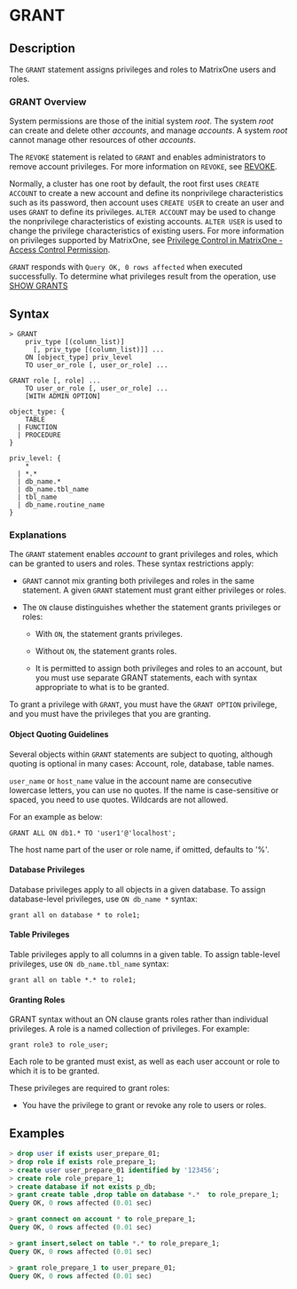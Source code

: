 # **GRANT**

## **Description**

The `GRANT` statement assigns privileges and roles to MatrixOne users and roles.

### GRANT Overview

System permissions are those of the initial system *root*. The system *root* can create and delete other *accounts*, and manage *accounts*. A system *root* cannot manage other resources of other *accounts*.

The `REVOKE` statement is related to `GRANT` and enables administrators to remove account privileges. For more information on `REVOKE`, see [REVOKE](revoke.md).

Normally, a cluster has one root by default, the root first uses `CREATE ACCOUNT` to create a new account and define its nonprivilege characteristics such as its password, then account uses `CREATE USER` to create an user and uses `GRANT` to define its privileges. `ALTER ACCOUNT` may be used to change the nonprivilege characteristics of existing accounts. `ALTER USER` is used to change the privilege characteristics of existing users. For more information on privileges supported by MatrixOne, see [Privilege Control in MatrixOne - Access Control Permission](../../../Security/access-control.md).

`GRANT` responds with `Query OK, 0 rows affected` when executed successfully. To determine what privileges result from the operation, use [SHOW GRANTS](show-grants.md)

## **Syntax**

```
> GRANT
    priv_type [(column_list)]
      [, priv_type [(column_list)]] ...
    ON [object_type] priv_level
    TO user_or_role [, user_or_role] ...

GRANT role [, role] ...
    TO user_or_role [, user_or_role] ...
    [WITH ADMIN OPTION]

object_type: {
    TABLE
  | FUNCTION
  | PROCEDURE
}

priv_level: {
    *
  | *.*
  | db_name.*
  | db_name.tbl_name
  | tbl_name
  | db_name.routine_name
}
```

### Explanations

The `GRANT` statement enables *account* to grant privileges and roles, which can be granted to users and roles. These syntax restrictions apply:

- `GRANT` cannot mix granting both privileges and roles in the same statement. A given `GRANT` statement must grant either privileges or roles.

- The `ON` clause distinguishes whether the statement grants privileges or roles:

   + With `ON`, the statement grants privileges.

   + Without `ON`, the statement grants roles.

   + It is permitted to assign both privileges and roles to an account, but you must use separate GRANT statements, each with syntax appropriate to what is to be granted.

To grant a privilege with `GRANT`, you must have the `GRANT OPTION` privilege, and you must have the privileges that you are granting.

#### Object Quoting Guidelines

Several objects within `GRANT` statements are subject to quoting, although quoting is optional in many cases: Account, role, database, table names.  

`user_name` or `host_name` value in the account name are consecutive lowercase letters, you can use no quotes. If the name is case-sensitive or spaced, you need to use quotes. Wildcards are not allowed.

For an example as below:

```
GRANT ALL ON db1.* TO 'user1'@'localhost';
```

The host name part of the user or role name, if omitted, defaults to '%'.

#### Database Privileges

Database privileges apply to all objects in a given database. To assign database-level privileges, use `ON db_name *` syntax:

```
grant all on database * to role1;
```

#### Table Privileges

Table privileges apply to all columns in a given table. To assign table-level privileges, use `ON db_name.tbl_name` syntax:

```
grant all on table *.* to role1;
```

#### Granting Roles

GRANT syntax without an ON clause grants roles rather than individual privileges. A role is a named collection of privileges. For example:

```
grant role3 to role_user;
```

Each role to be granted must exist, as well as each user account or role to which it is to be granted.

These privileges are required to grant roles:

- You have the privilege to grant or revoke any role to users or roles.

## **Examples**

```sql
> drop user if exists user_prepare_01;
> drop role if exists role_prepare_1;
> create user user_prepare_01 identified by '123456';
> create role role_prepare_1;
> create database if not exists p_db;
> grant create table ,drop table on database *.*  to role_prepare_1;
Query OK, 0 rows affected (0.01 sec)

> grant connect on account * to role_prepare_1;
Query OK, 0 rows affected (0.01 sec)

> grant insert,select on table *.* to role_prepare_1;
Query OK, 0 rows affected (0.01 sec)

> grant role_prepare_1 to user_prepare_01;
Query OK, 0 rows affected (0.01 sec)
```
